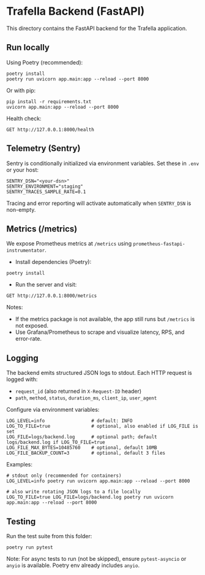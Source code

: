 # Trafella Backend (FastAPI)

This directory contains the FastAPI backend for the Trafella application.

## Run locally

Using Poetry (recommended):

```
poetry install
poetry run uvicorn app.main:app --reload --port 8000
```

Or with pip:

```
pip install -r requirements.txt
uvicorn app.main:app --reload --port 8000
```

Health check:

```
GET http://127.0.0.1:8000/health
```

## Telemetry (Sentry)

Sentry is conditionally initialized via environment variables. Set these in `.env` or your host:

```
SENTRY_DSN="<your-dsn>"
SENTRY_ENVIRONMENT="staging"
SENTRY_TRACES_SAMPLE_RATE=0.1
```

Tracing and error reporting will activate automatically when `SENTRY_DSN` is non-empty.

## Metrics (/metrics)

We expose Prometheus metrics at `/metrics` using `prometheus-fastapi-instrumentator`.

- Install dependencies (Poetry):

```
poetry install
```

- Run the server and visit:

```
GET http://127.0.0.1:8000/metrics
```

Notes:
- If the metrics package is not available, the app still runs but `/metrics` is not exposed.
- Use Grafana/Prometheus to scrape and visualize latency, RPS, and error-rate.

## Logging

The backend emits structured JSON logs to stdout. Each HTTP request is logged with:

- `request_id` (also returned in `X-Request-ID` header)
- `path`, `method`, `status`, `duration_ms`, `client_ip`, `user_agent`

Configure via environment variables:

```
LOG_LEVEL=info                 # default: INFO
LOG_TO_FILE=true               # optional, also enabled if LOG_FILE is set
LOG_FILE=logs/backend.log      # optional path; default logs/backend.log if LOG_TO_FILE=true
LOG_FILE_MAX_BYTES=10485760    # optional, default 10MB
LOG_FILE_BACKUP_COUNT=3        # optional, default 3 files
```

Examples:

```
# stdout only (recommended for containers)
LOG_LEVEL=info poetry run uvicorn app.main:app --reload --port 8000

# also write rotating JSON logs to a file locally
LOG_TO_FILE=true LOG_FILE=logs/backend.log poetry run uvicorn app.main:app --reload --port 8000
```

## Testing

Run the test suite from this folder:

```
poetry run pytest
```

Note: For async tests to run (not be skipped), ensure `pytest-asyncio` or `anyio` is available. Poetry env already includes `anyio`.
